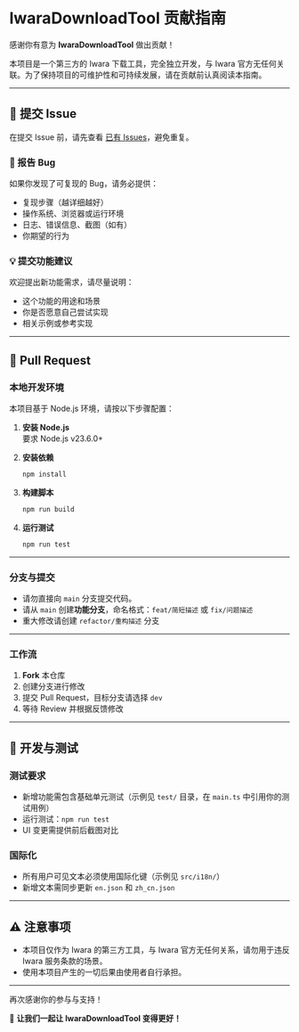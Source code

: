 # IwaraDownloadTool 贡献指南

感谢你有意为 **IwaraDownloadTool** 做出贡献！

本项目是一个第三方的 Iwara 下载工具，完全独立开发，与 Iwara 官方无任何关联。为了保持项目的可维护性和可持续发展，请在贡献前认真阅读本指南。

---

## 📌 提交 Issue

在提交 Issue 前，请先查看 [已有 Issues](https://github.com/dawn-lc/IwaraDownloadTool/issues)，避免重复。

### 🐛 报告 Bug

如果你发现了可复现的 Bug，请务必提供：

* 复现步骤（越详细越好）
* 操作系统、浏览器或运行环境
* 日志、错误信息、截图（如有）
* 你期望的行为

### 💡 提交功能建议

欢迎提出新功能需求，请尽量说明：

* 这个功能的用途和场景
* 你是否愿意自己尝试实现
* 相关示例或参考实现

---

## 🔀 Pull Request

### 本地开发环境

本项目基于 Node.js 环境，请按以下步骤配置：

1. **安装 Node.js**  
   要求 Node.js v23.6.0+

2. **安装依赖**  
   ```bash
   npm install
   ```

3. **构建脚本**  
   ```bash
   npm run build
   ```

4. **运行测试**  
   ```bash
   npm run test
   ```
---

### 分支与提交

* 请勿直接向 `main` 分支提交代码。
* 请从 `main` 创建**功能分支**，命名格式：`feat/简短描述` 或 `fix/问题描述`
* 重大修改请创建 `refactor/重构描述` 分支

---

### 工作流

1. **Fork** 本仓库
2. 创建分支进行修改
3. 提交 Pull Request，目标分支请选择 `dev`
4. 等待 Review 并根据反馈修改

---

## 🧩 开发与测试

### 测试要求
- 新增功能需包含基础单元测试（示例见 `test/` 目录，在 `main.ts` 中引用你的测试用例）
- 运行测试：`npm run test`
- UI 变更需提供前后截图对比

### 国际化
- 所有用户可见文本必须使用国际化键（示例见 `src/i18n/`）
- 新增文本需同步更新 `en.json` 和 `zh_cn.json`

---

## ⚠️ 注意事项

* 本项目仅作为 Iwara 的第三方工具，与 Iwara 官方无任何关系，请勿用于违反 Iwara 服务条款的场景。
* 使用本项目产生的一切后果由使用者自行承担。

---

再次感谢你的参与与支持！

🚀 **让我们一起让 IwaraDownloadTool 变得更好！**
